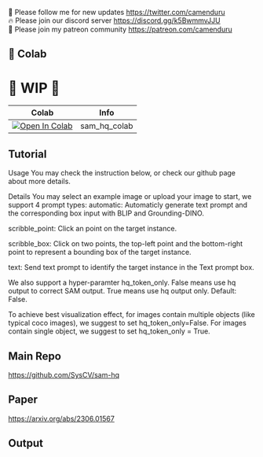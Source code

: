 🐣 Please follow me for new updates https://twitter.com/camenduru <br />
🔥 Please join our discord server https://discord.gg/k5BwmmvJJU <br />
🥳 Please join my patreon community https://patreon.com/camenduru <br />

## 🦒 Colab

# 🚦 WIP 🚦

| Colab | Info
| --- | --- |
[![Open In Colab](https://colab.research.google.com/assets/colab-badge.svg)](https://colab.research.google.com/github/camenduru/sam-hq-colab/blob/main/sam_hq_colab.ipynb) | sam_hq_colab

## Tutorial
Usage
You may check the instruction below, or check our github page about more details.

Details
You may select an example image or upload your image to start, we support 4 prompt types:
automatic: Automaticly generate text prompt and the corresponding box input with BLIP and Grounding-DINO.

scribble_point: Click an point on the target instance.

scribble_box: Click on two points, the top-left point and the bottom-right point to represent a bounding box of the target instance.

text: Send text prompt to identify the target instance in the Text prompt box.

We also support a hyper-paramter hq_token_only. False means use hq output to correct SAM output. True means use hq output only. Default: False.

To achieve best visualization effect, for images contain multiple objects (like typical coco images), we suggest to set hq_token_only=False. For images contain single object, we suggest to set hq_token_only = True.

## Main Repo
https://github.com/SysCV/sam-hq

## Paper
https://arxiv.org/abs/2306.01567

## Output
